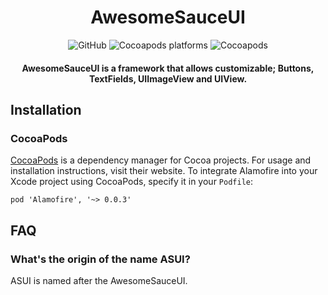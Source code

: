 <div align="center">
<h1>AwesomeSauceUI</h1>
<img alt="GitHub" src="https://img.shields.io/github/license/amclv/ASUI">
<img alt="Cocoapods platforms" src="https://img.shields.io/cocoapods/p/ASUI">
<img alt="Cocoapods" src="https://img.shields.io/cocoapods/v/ASUI">
<h4>AwesomeSauceUI is a framework that allows customizable; Buttons, TextFields, UIImageView and UIView.</h4>
</div>

## Installation

### CocoaPods

[CocoaPods](https://cocoapods.org/)  is a dependency manager for Cocoa projects. For usage and installation instructions, visit their website. To integrate Alamofire into your Xcode project using CocoaPods, specify it in your  `Podfile`:

    pod 'Alamofire', '~> 0.0.3'

## FAQ

### What's the origin of the name ASUI?

ASUI is named after the  AwesomeSauceUI.
